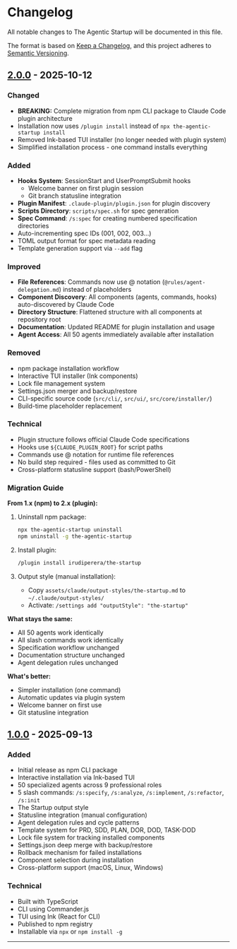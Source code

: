 # Changelog

All notable changes to The Agentic Startup will be documented in this file.

The format is based on [Keep a Changelog](https://keepachangelog.com/en/1.0.0/),
and this project adheres to [Semantic Versioning](https://semver.org/spec/v2.0.0.html).

## [2.0.0] - 2025-10-12

### Changed
- **BREAKING:** Complete migration from npm CLI package to Claude Code plugin architecture
- Installation now uses `/plugin install` instead of `npx the-agentic-startup install`
- Removed Ink-based TUI installer (no longer needed with plugin system)
- Simplified installation process - one command installs everything

### Added
- **Hooks System**: SessionStart and UserPromptSubmit hooks
  - Welcome banner on first plugin session
  - Git branch statusline integration
- **Plugin Manifest**: `.claude-plugin/plugin.json` for plugin discovery
- **Scripts Directory**: `scripts/spec.sh` for spec generation
- **Spec Command**: `/s:spec` for creating numbered specification directories
- Auto-incrementing spec IDs (001, 002, 003...)
- TOML output format for spec metadata reading
- Template generation support via `--add` flag

### Improved
- **File References**: Commands now use @ notation (`@rules/agent-delegation.md`) instead of placeholders
- **Component Discovery**: All components (agents, commands, hooks) auto-discovered by Claude Code
- **Directory Structure**: Flattened structure with all components at repository root
- **Documentation**: Updated README for plugin installation and usage
- **Agent Access**: All 50 agents immediately available after installation

### Removed
- npm package installation workflow
- Interactive TUI installer (Ink components)
- Lock file management system
- Settings.json merger and backup/restore
- CLI-specific source code (`src/cli/`, `src/ui/`, `src/core/installer/`)
- Build-time placeholder replacement

### Technical
- Plugin structure follows official Claude Code specifications
- Hooks use `${CLAUDE_PLUGIN_ROOT}` for script paths
- Commands use @ notation for runtime file references
- No build step required - files used as committed to Git
- Cross-platform statusline support (bash/PowerShell)

### Migration Guide

**From 1.x (npm) to 2.x (plugin):**

1. Uninstall npm package:
   ```bash
   npx the-agentic-startup uninstall
   npm uninstall -g the-agentic-startup
   ```

2. Install plugin:
   ```bash
   /plugin install irudiperera/the-startup
   ```

3. Output style (manual installation):
   - Copy `assets/claude/output-styles/the-startup.md` to `~/.claude/output-styles/`
   - Activate: `/settings add "outputStyle": "the-startup"`

**What stays the same:**
- All 50 agents work identically
- All slash commands work identically
- Specification workflow unchanged
- Documentation structure unchanged
- Agent delegation rules unchanged

**What's better:**
- Simpler installation (one command)
- Automatic updates via plugin system
- Welcome banner on first use
- Git statusline integration

## [1.0.0] - 2025-09-13

### Added
- Initial release as npm CLI package
- Interactive installation via Ink-based TUI
- 50 specialized agents across 9 professional roles
- 5 slash commands: `/s:specify`, `/s:analyze`, `/s:implement`, `/s:refactor`, `/s:init`
- The Startup output style
- Statusline integration (manual configuration)
- Agent delegation rules and cycle patterns
- Template system for PRD, SDD, PLAN, DOR, DOD, TASK-DOD
- Lock file system for tracking installed components
- Settings.json deep merge with backup/restore
- Rollback mechanism for failed installations
- Component selection during installation
- Cross-platform support (macOS, Linux, Windows)

### Technical
- Built with TypeScript
- CLI using Commander.js
- TUI using Ink (React for CLI)
- Published to npm registry
- Installable via `npx` or `npm install -g`

---

[2.0.0]: https://github.com/irudiperera/the-startup/compare/v1.0.0...v2.0.0
[1.0.0]: https://github.com/irudiperera/the-startup/releases/tag/v1.0.0
